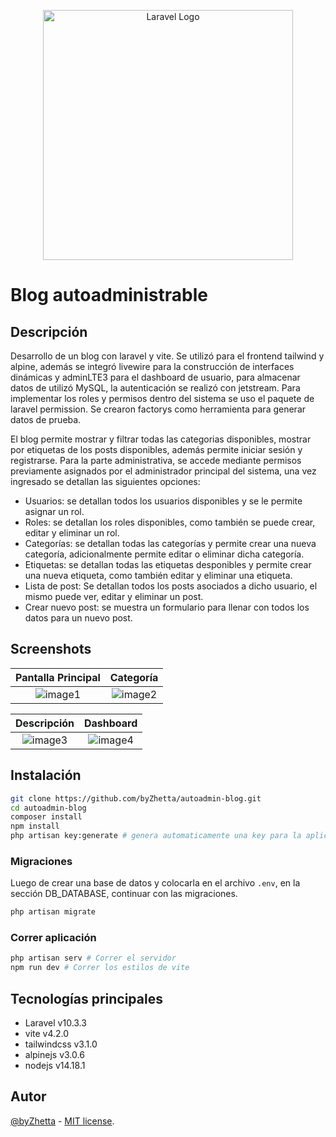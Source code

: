 <p align="center"><a href="https://laravel.com" target="_blank"><img src="https://raw.githubusercontent.com/laravel/art/master/logo-lockup/5%20SVG/2%20CMYK/1%20Full%20Color/laravel-logolockup-cmyk-red.svg" width="400" alt="Laravel Logo"></a></p>

# Blog autoadministrable

## Descripción

Desarrollo de un blog con laravel y vite. Se utilizó para el frontend tailwind y alpine, además se integró livewire para la construcción de interfaces dinámicas y adminLTE3 para el dashboard de usuario, para almacenar datos de utilizó MySQL, la autenticación se realizó con jetstream. Para implementar los roles y permisos dentro del sistema se uso el paquete de laravel permission. Se crearon factorys como herramienta para generar datos de prueba.

El blog permite mostrar y filtrar todas las categorias disponibles, mostrar por etiquetas de los posts disponibles, además permite iniciar sesión y registrarse. Para la parte administrativa, se accede mediante permisos previamente asignados por el administrador principal del sistema, una vez ingresado se detallan las siguientes opciones:

- Usuarios: se detallan todos los usuarios disponibles y se le permite asignar un rol.
- Roles: se detallan los roles disponibles, como también se puede crear, editar y eliminar un rol.
- Categorías: se detallan todas las categorías y permite crear una nueva categoría, adicionalmente permite editar o eliminar dicha categoría.
- Etiquetas: se detallan todas las etiquetas desponibles y permite crear una nueva etiqueta, como también editar y eliminar una etiqueta.
- Lista de post: Se detallan todos los posts asociados a dicho usuario, el mismo puede ver, editar y eliminar un post.
- Crear nuevo post: se muestra un formulario para llenar con todos los datos para un nuevo post.

## Screenshots

|Pantalla Principal|Categoría|
|:----------------:|:-------:|
|![image1](https://res.cloudinary.com/dhpf7lthd/image/upload/v1682197020/projects/blogimg1_sqdv6f.jpg)|![image2](https://res.cloudinary.com/dhpf7lthd/image/upload/v1682197048/projects/blogimg2_ehhziq.jpg)| 

|Descripción|Dashboard|
|:---------:|:-------:|
|![image3](https://res.cloudinary.com/dhpf7lthd/image/upload/v1682197064/projects/blogimg3_dtczgd.jpg)|![image4](https://res.cloudinary.com/dhpf7lthd/image/upload/v1682197080/projects/blogimg4_yf0eqc.jpg)|  

## Instalación

```bash
git clone https://github.com/byZhetta/autoadmin-blog.git
cd autoadmin-blog
composer install
npm install
php artisan key:generate # genera automaticamente una key para la aplicación
```

### Migraciones

Luego de crear una base de datos y colocarla en el archivo `.env`, en la sección DB_DATABASE, continuar con las migraciones.

```bash
php artisan migrate
```

### Correr aplicación

```bash
php artisan serv # Correr el servidor
npm run dev # Correr los estilos de vite
```

## Tecnologías principales

- Laravel v10.3.3
- vite v4.2.0
- tailwindcss v3.1.0
- alpinejs v3.0.6
- nodejs v14.18.1

## Autor

[@byZhetta](https://github.com/byZhetta) - [MIT license](https://opensource.org/licenses/MIT). 
